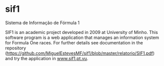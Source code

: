 sif1
====

Sistema de Informação de Fórmula 1

SIF1 is an academic project developed in 2009 at University of Minho.
This software program is a web application that manages an information system for Formula One races.
For further details see documentation in the repository (https://github.com/MiguelEstevesMF/sif1/blob/master/relatorio/SIF1.pdf) and try the application in www.sif1.pt.vu.
